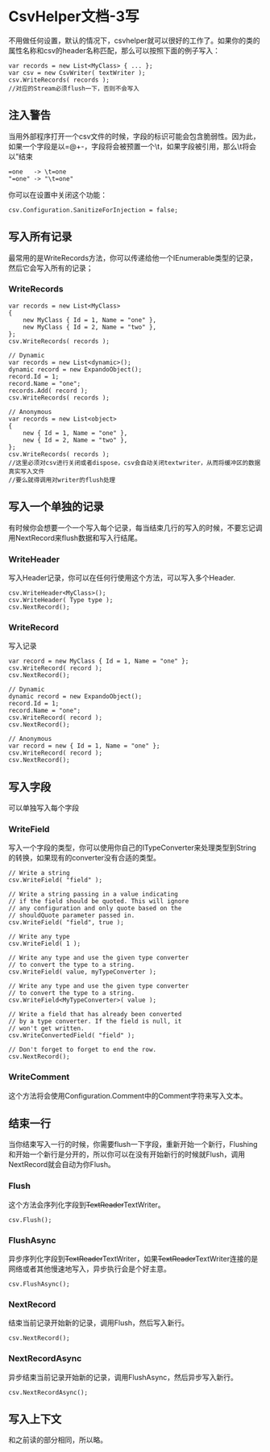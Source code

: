 # CsvHelper文档-3写
不用做任何设置，默认的情况下，csvhelper就可以很好的工作了。如果你的类的属性名称和csv的header名称匹配，那么可以按照下面的例子写入：  
```
var records = new List<MyClass> { ... };
var csv = new CsvWriter( textWriter );
csv.WriteRecords( records );
//对应的Stream必须flush一下，否则不会写入
```
## 注入警告
当用外部程序打开一个csv文件的时候，字段的标识可能会包含脆弱性。因为此，如果一个字段是以=@+-，字段将会被预置一个\t，如果字段被引用，那么\t将会以”结束
```
=one   -> \t=one
"=one" -> "\t=one"
```
你可以在设置中关闭这个功能：  
```
csv.Configuration.SanitizeForInjection = false;
```
## 写入所有记录
最常用的是WriteRecords方法，你可以传递给他一个IEnumerable类型的记录，然后它会写入所有的记录；  
### WriteRecords
```
var records = new List<MyClass>
{
    new MyClass { Id = 1, Name = "one" },
    new MyClass { Id = 2, Name = "two" },
};
csv.WriteRecords( records );

// Dynamic
var records = new List<dynamic>();
dynamic record = new ExpandoObject();
record.Id = 1;
record.Name = "one";
records.Add( record );
csv.WriteRecords( records );

// Anonymous
var records = new List<object>
{
    new { Id = 1, Name = "one" },
    new { Id = 2, Name = "two" },
};
csv.WriteRecords( records );
//这里必须对csv进行关闭或者dispose，csv会自动关闭textwriter，从而将缓冲区的数据真实写入文件
//要么就得调用对writer的flush处理
```
## 写入一个单独的记录
有时候你会想要一个一个写入每个记录，每当结束几行的写入的时候，不要忘记调用NextRecord来flush数据和写入行结尾。
### WriteHeader
写入Header记录，你可以在任何行使用这个方法，可以写入多个Header.
```
csv.WriteHeader<MyClass>();
csv.WriteHeader( Type type );
csv.NextRecord();
```
### WriteRecord
写入记录
```
var record = new MyClass { Id = 1, Name = "one" };
csv.WriteRecord( record );
csv.NextRecord();

// Dynamic
dynamic record = new ExpandoObject();
record.Id = 1;
record.Name = "one";
csv.WriteRecord( record );
csv.NextRecord();

// Anonymous
var record = new { Id = 1, Name = "one" };
csv.WriteRecord( record );
csv.NextRecord();
```
## 写入字段
可以单独写入每个字段
### WriteField
写入一个字段的类型，你可以使用你自己的ITypeConverter来处理类型到String的转换，如果现有的converter没有合适的类型。
```
// Write a string
csv.WriteField( "field" );

// Write a string passing in a value indicating
// if the field should be quoted. This will ignore
// any configuration and only quote based on the
// shouldQuote parameter passed in.
csv.WriteField( "field", true );

// Write any type
csv.WriteField( 1 );

// Write any type and use the given type converter
// to convert the type to a string.
csv.WriteField( value, myTypeConverter );

// Write any type and use the given type converter
// to convert the type to a string.
csv.WriteField<MyTypeConverter>( value );

// Write a field that has already been converted
// by a type converter. If the field is null, it
// won't get written.
csv.WriteConvertedField( "field" );

// Don't forget to forget to end the row.
csv.NextRecord();
```
### WriteComment
这个方法将会使用Configuration.Comment中的Comment字符来写入文本。
## 结束一行
当你结束写入一行的时候，你需要flush一下字段，重新开始一个新行，Flushing和开始一个新行是分开的，所以你可以在没有开始新行的时候就Flush，调用NextRecord就会自动为你Flush。
### Flush
这个方法会序列化字段到~~TextReader~~TextWriter。  
```
csv.Flush();
```
### FlushAsync
异步序列化字段到~~TextReader~~TextWriter，如果~~TextReader~~TextWriter连接的是网络或者其他慢速地写入，异步执行会是个好主意。
```
csv.FlushAsync();
```
### NextRecord
结束当前记录开始新的记录，调用Flush，然后写入新行。
```
csv.NextRecord();
```
### NextRecordAsync
异步结束当前记录开始新的记录，调用FlushAsync，然后异步写入新行。
```
csv.NextRecordAsync();
```
## 写入上下文
和之前读的部分相同，所以略。